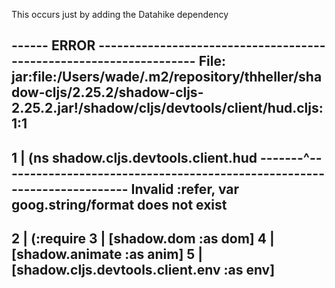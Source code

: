 This occurs just by adding the Datahike dependency

------ ERROR -------------------------------------------------------------------
 File: jar:file:/Users/wade/.m2/repository/thheller/shadow-cljs/2.25.2/shadow-cljs-2.25.2.jar!/shadow/cljs/devtools/client/hud.cljs:1:1
--------------------------------------------------------------------------------

   1 | (ns shadow.cljs.devtools.client.hud
-------^------------------------------------------------------------------------
Invalid :refer, var goog.string/format does not exist
--------------------------------------------------------------------------------
   2 |   (:require
   3 |     [shadow.dom :as dom]
   4 |     [shadow.animate :as anim]
   5 |     [shadow.cljs.devtools.client.env :as env]
--------------------------------------------------------------------------------

